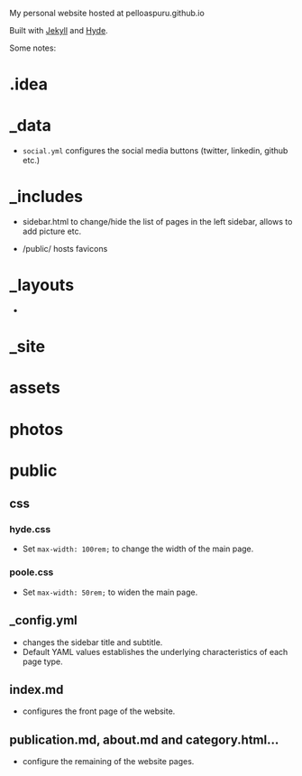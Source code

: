 My personal website hosted at pelloaspuru.github.io

Built with [Jekyll](http://jekyllrb.com) and [Hyde](http://hyde.getpoole.com).

Some notes:

# .idea

# _data

- `social.yml` configures the social media buttons (twitter, linkedin, github etc.)

# _includes

- sidebar.html to change/hide the list of pages in the left sidebar, allows to add picture etc.

- /public/ hosts favicons

# _layouts

- 

# _site

# assets

# photos

# public

## css

### hyde.css
- Set `max-width: 100rem;` to change the width of the main page.

### poole.css
- Set `max-width: 50rem;` to widen the main page.

## _config.yml 
- changes the sidebar title and subtitle.
- Default YAML values establishes the underlying characteristics of each page type.

## index.md 
- configures the front page of the website. 

## publication.md, about.md and category.html... 
- configure the remaining of the website pages.
